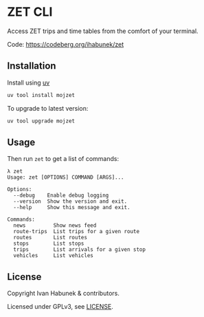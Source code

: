 ZET CLI
=======

Access ZET trips and time tables from the comfort of your terminal.

Code: https://codeberg.org/ihabunek/zet

## Installation

Install using [uv](https://docs.astral.sh/uv/)

```sh
uv tool install mojzet
```

To upgrade to latest version:

```sh
uv tool upgrade mojzet
```

## Usage

Then run `zet` to get a list of commands:

```
λ zet
Usage: zet [OPTIONS] COMMAND [ARGS]...

Options:
  --debug    Enable debug logging
  --version  Show the version and exit.
  --help     Show this message and exit.

Commands:
  news         Show news feed
  route-trips  List trips for a given route
  routes       List routes
  stops        List stops
  trips        List arrivals for a given stop
  vehicles     List vehicles
```

## License

Copyright Ivan Habunek & contributors.

Licensed under GPLv3, see [LICENSE](LICENSE).
